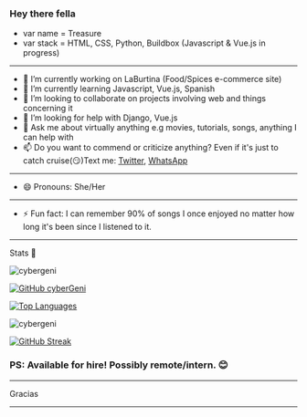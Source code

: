 ### Hey there fella

- var name = Treasure
- var stack = HTML, CSS, Python, Buildbox (Javascript & Vue.js in progress)

***
- 🔭 I’m currently working on LaBurtina (Food/Spices e-commerce site)
- 🌱 I’m currently learning Javascript, Vue.js, Spanish
- 👯 I’m looking to collaborate on projects involving web and things concerning it
- 🤔 I’m looking for help with Django, Vue.js
- 💬 Ask me about virtually anything e.g movies, tutorials, songs, anything I can help with
- 📫 Do you want to commend or criticize anything? Even if it's just to catch cruise(😏)Text me: [Twitter](https://twitter.com/cybergenie_), [WhatsApp](https://wa.me/2349098746099?text=Hi%20Treasure,%20I%20found%20your%20link%20on%20your%20GitHub%20profile,%20care%20for%20a%20little%20chit-chat?%20My%20name%20is%20%20)
***
- 😄 Pronouns: She/Her
***
- ⚡ Fun fact: I can remember 90% of songs I once enjoyed no matter how long it's been since I listened to it.
***
Stats 🤩

  <img src="https://komarev.com/ghpvc/?username=cybergeni" alt="cybergeni" />

  [![GitHub cyberGeni](https://img.shields.io/github/followers/cybergeni?label=follow&style=social)](https://github.com/cybergeni)

  [![Top Languages](https://github-readme-stats.vercel.app/api/top-langs/?username=cybergeni&layout=compact&theme=solarized-dark&hide_border=true)](https://github.com/cybergeni/)
  
  <img src="https://github-readme-stats.vercel.app/api?username=cybergeni&show_icons=true&theme=solarized-dark&hide_border=true" alt="cybergeni" />

  [![GitHub Streak](http://github-readme-streak-stats.herokuapp.com?user=CyberGeni&show_icons=true&theme=solarized-dark&hide_border=true&date_format=M%20j%5B%2C%20Y%5D)](https://git.io/streak-stats)

### PS: Available for hire! Possibly remote/intern. 😊

***

Gracias

***
